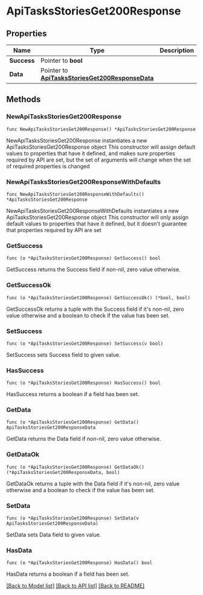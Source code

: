 # ApiTasksStoriesGet200Response

## Properties

Name | Type | Description | Notes
------------ | ------------- | ------------- | -------------
**Success** | Pointer to **bool** |  | [optional] 
**Data** | Pointer to [**ApiTasksStoriesGet200ResponseData**](ApiTasksStoriesGet200ResponseData.md) |  | [optional] 

## Methods

### NewApiTasksStoriesGet200Response

`func NewApiTasksStoriesGet200Response() *ApiTasksStoriesGet200Response`

NewApiTasksStoriesGet200Response instantiates a new ApiTasksStoriesGet200Response object
This constructor will assign default values to properties that have it defined,
and makes sure properties required by API are set, but the set of arguments
will change when the set of required properties is changed

### NewApiTasksStoriesGet200ResponseWithDefaults

`func NewApiTasksStoriesGet200ResponseWithDefaults() *ApiTasksStoriesGet200Response`

NewApiTasksStoriesGet200ResponseWithDefaults instantiates a new ApiTasksStoriesGet200Response object
This constructor will only assign default values to properties that have it defined,
but it doesn't guarantee that properties required by API are set

### GetSuccess

`func (o *ApiTasksStoriesGet200Response) GetSuccess() bool`

GetSuccess returns the Success field if non-nil, zero value otherwise.

### GetSuccessOk

`func (o *ApiTasksStoriesGet200Response) GetSuccessOk() (*bool, bool)`

GetSuccessOk returns a tuple with the Success field if it's non-nil, zero value otherwise
and a boolean to check if the value has been set.

### SetSuccess

`func (o *ApiTasksStoriesGet200Response) SetSuccess(v bool)`

SetSuccess sets Success field to given value.

### HasSuccess

`func (o *ApiTasksStoriesGet200Response) HasSuccess() bool`

HasSuccess returns a boolean if a field has been set.

### GetData

`func (o *ApiTasksStoriesGet200Response) GetData() ApiTasksStoriesGet200ResponseData`

GetData returns the Data field if non-nil, zero value otherwise.

### GetDataOk

`func (o *ApiTasksStoriesGet200Response) GetDataOk() (*ApiTasksStoriesGet200ResponseData, bool)`

GetDataOk returns a tuple with the Data field if it's non-nil, zero value otherwise
and a boolean to check if the value has been set.

### SetData

`func (o *ApiTasksStoriesGet200Response) SetData(v ApiTasksStoriesGet200ResponseData)`

SetData sets Data field to given value.

### HasData

`func (o *ApiTasksStoriesGet200Response) HasData() bool`

HasData returns a boolean if a field has been set.


[[Back to Model list]](../README.md#documentation-for-models) [[Back to API list]](../README.md#documentation-for-api-endpoints) [[Back to README]](../README.md)


